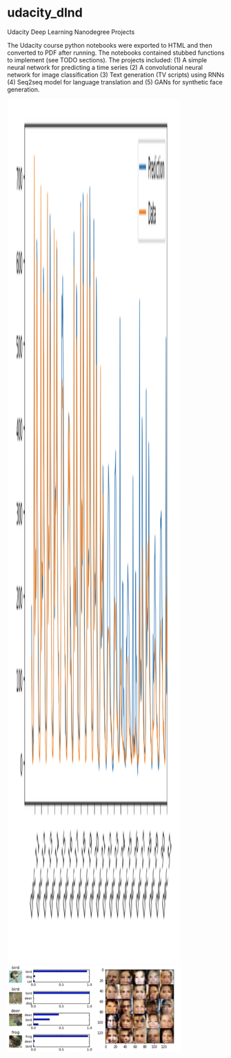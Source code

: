 # udacity_dlnd
Udacity Deep Learning Nanodegree Projects

The Udacity course python notebooks were exported to HTML and then converted to PDF after running.
The notebooks contained stubbed functions to implement (see TODO sections). The projects included: (1) A simple neural network
for predicting a time series (2) A convolutional neural network for image classification (3) Text generation (TV scripts) 
using RNNs (4) Seq2seq model for language translation and (5) GANs for synthetic face generation.


<img src="https://github.com/kinetic-cipher/udacity_dlnd/blob/master/nn_pred.png" width="400" height="2000"><img src="https://github.com/kinetic-cipher/udacity_dlnd/blob/master/image_classify.png" width = "200" height="200"> <img src="https://github.com/kinetic-cipher/udacity_dlnd/blob/master/gan_faces.png" width = "200" height="200">

